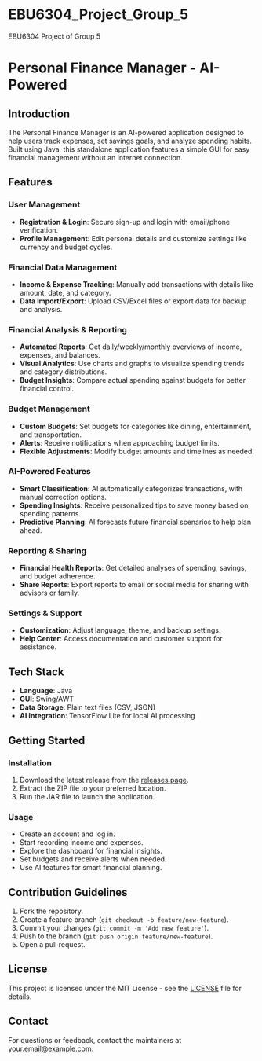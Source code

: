 # EBU6304_Project_Group_5
EBU6304 Project of Group 5

# Personal Finance Manager - AI-Powered

## Introduction

The Personal Finance Manager is an AI-powered application designed to help users track expenses, set savings goals, and analyze spending habits. Built using Java, this standalone application features a simple GUI for easy financial management without an internet connection.

## Features

### User Management

- **Registration & Login**: Secure sign-up and login with email/phone verification.
- **Profile Management**: Edit personal details and customize settings like currency and budget cycles.

### Financial Data Management

- **Income & Expense Tracking**: Manually add transactions with details like amount, date, and category.
- **Data Import/Export**: Upload CSV/Excel files or export data for backup and analysis.

### Financial Analysis & Reporting

- **Automated Reports**: Get daily/weekly/monthly overviews of income, expenses, and balances.
- **Visual Analytics**: Use charts and graphs to visualize spending trends and category distributions.
- **Budget Insights**: Compare actual spending against budgets for better financial control.

### Budget Management

- **Custom Budgets**: Set budgets for categories like dining, entertainment, and transportation.
- **Alerts**: Receive notifications when approaching budget limits.
- **Flexible Adjustments**: Modify budget amounts and timelines as needed.

### AI-Powered Features

- **Smart Classification**: AI automatically categorizes transactions, with manual correction options.
- **Spending Insights**: Receive personalized tips to save money based on spending patterns.
- **Predictive Planning**: AI forecasts future financial scenarios to help plan ahead.

### Reporting & Sharing

- **Financial Health Reports**: Get detailed analyses of spending, savings, and budget adherence.
- **Share Reports**: Export reports to email or social media for sharing with advisors or family.

### Settings & Support

- **Customization**: Adjust language, theme, and backup settings.
- **Help Center**: Access documentation and customer support for assistance.

## Tech Stack

- **Language**: Java
- **GUI**: Swing/AWT
- **Data Storage**: Plain text files (CSV, JSON)
- **AI Integration**: TensorFlow Lite for local AI processing

## Getting Started

### Installation

1. Download the latest release from the [releases page](https://github.com/yourusername/personal-finance-manager/releases).
2. Extract the ZIP file to your preferred location.
3. Run the JAR file to launch the application.

### Usage

- Create an account and log in.
- Start recording income and expenses.
- Explore the dashboard for financial insights.
- Set budgets and receive alerts when needed.
- Use AI features for smart financial planning.

## Contribution Guidelines

1. Fork the repository.
2. Create a feature branch (`git checkout -b feature/new-feature`).
3. Commit your changes (`git commit -m 'Add new feature'`).
4. Push to the branch (`git push origin feature/new-feature`).
5. Open a pull request.

## License

This project is licensed under the MIT License - see the [LICENSE](LICENSE) file for details.

## Contact

For questions or feedback, contact the maintainers at [your.email@example.com](mailto:your.email@example.com).
